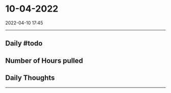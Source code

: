 # 10-04-2022
2022-04-10 17:45

---


## Daily #todo 

## Number of Hours pulled 

## Daily Thoughts




--- 
